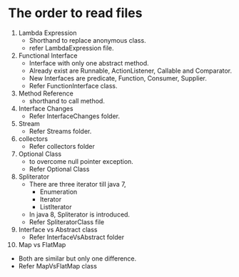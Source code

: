# The order to read files
1) Lambda Expression
   - Shorthand to replace anonymous class.
   - refer LambdaExpression file.
2) Functional Interface
    - Interface with only one abstract method.
    - Already exist are Runnable, ActionListener, Callable and Comparator.
    - New Interfaces are predicate, Function, Consumer, Supplier.
    - Refer FunctionInterface class.
3) Method Reference
   - shorthand to call method.
4) Interface Changes
    - Refer InterfaceChanges folder.
5) Stream
   - Refer Streams folder.
6) collectors
   - Refer collectors folder
7) Optional Class
   - to overcome null pointer exception.
   - Refer Optional Class
8) Spliterator
   - There are three iterator till java 7,
     - Enumeration
     - Iterator
     - ListIterator
   - In java 8, Spliterator is introduced.
   - Refer SpliteratorClass file
9) Interface vs Abstract class
   - Refer InterfaceVsAbstract folder
10) Map vs FlatMap 
   - Both are similar but only one difference.
   - Refer MapVsFlatMap class